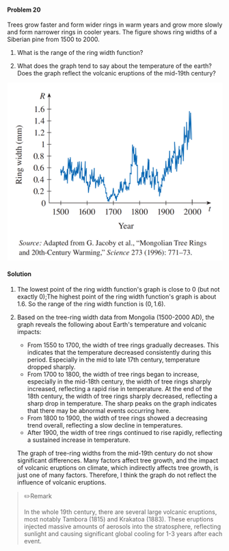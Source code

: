 <div class="alert alert-warning" role="alert">
<h4 class="alert-heading">Problem 20</h4>

Trees grow faster and form wider rings in warm years and grow more slowly and form narrower rings in cooler years. The figure shows ring widths of a Siberian pine from $1500$ to $2000$.

1. What is the range of the ring width function?

2. What does the graph tend to say about the temperature of the earth? Does the graph reflect the volcanic eruptions of the mid-19th century?

</div>

![](_media/fig6.png ':size=60% :class=img-center')

<div class="alert alert-success" role="alert">
<h4 class="alert-heading">Solution</h4>

1. The lowest point of the ring width function's graph is close to $0$ (but not exactly $0$);The highest point of the ring width function's graph is about $1.6$. So the range of the ring width function is $(0, 1.6)$.

2. Based on the tree-ring width data from Mongolia (1500-2000 AD), the graph reveals the following about Earth's temperature and volcanic impacts:

    - From 1550 to 1700, the width of tree rings gradually decreases. This indicates that the temperature  decreased consistently during this period. Especially in the mid to late 17th century, temperature dropped sharply.
    - From 1700 to 1800, the width of tree rings began to increase, especially in the mid-18th century, the width of tree rings sharply increased, reflecting a rapid rise in temperature. At the end of the 18th century, the width of tree rings sharply decreased, reflecting a sharp drop in temperature. The sharp peaks on the graph indicates that there may be abnormal events occurring here.
    - From 1800 to 1900, the width of tree rings showed a decreasing trend overall, reflecting a slow decline in temperatures.
    - After 1900, the width of tree rings continued to rise rapidly, reflecting a sustained increase in temperature.

    The graph of tree-ring widths from the mid-19th century do not show significant differences. Many factors affect tree growth, and the impact of volcanic eruptions on climate, which indirectly affects tree growth, is just one of many factors. Therefore, I think the graph do not reflect the influence of volcanic eruptions.

</div>

> ✏️Remark
> 
> In the whole 19th century, there are several large volcanic eruptions, most notably Tambora (1815) and Krakatoa (1883). These eruptions injected massive amounts of aerosols into the stratosphere, reflecting sunlight and causing significant global cooling for 1-3 years after each event.
